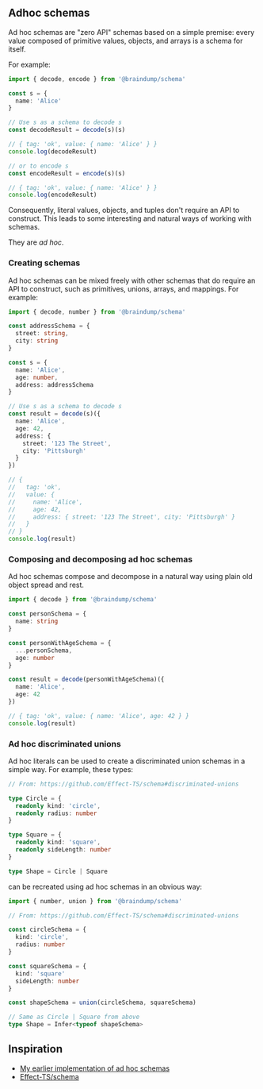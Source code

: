## Adhoc schemas

Ad hoc schemas are "zero API" schemas based on a simple premise: every value composed of primitive values, objects, and arrays is a schema for itself.

For example:

```ts
import { decode, encode } from '@braindump/schema'

const s = {
  name: 'Alice'
}

// Use s as a schema to decode s
const decodeResult = decode(s)(s)

// { tag: 'ok', value: { name: 'Alice' } }
console.log(decodeResult)

// or to encode s
const encodeResult = encode(s)(s)

// { tag: 'ok', value: { name: 'Alice' } }
console.log(encodeResult)
```

Consequently, literal values, objects, and tuples don't require an API to construct.  This leads to some interesting and natural ways of working with schemas.

They are _ad hoc_.

### Creating schemas

Ad hoc schemas can be mixed freely with other schemas that do require an API to construct, such as primitives, unions, arrays, and mappings.  For example:

```ts
import { decode, number } from '@braindump/schema'

const addressSchema = {
  street: string,
  city: string
}

const s = {
  name: 'Alice',
  age: number,
  address: addressSchema
}

// Use s as a schema to decode s
const result = decode(s)({
  name: 'Alice',
  age: 42,
  address: {
    street: '123 The Street',
    city: 'Pittsburgh'
  }
})

// {
//   tag: 'ok',
//   value: {
//     name: 'Alice',
//     age: 42,
//     address: { street: '123 The Street', city: 'Pittsburgh' }
//   }
// }
console.log(result)
```

### Composing and decomposing ad hoc schemas

Ad hoc schemas compose and decompose in a natural way using plain old object spread and rest.

```ts
import { decode } from '@braindump/schema'

const personSchema = {
  name: string
}

const personWithAgeSchema = {
  ...personSchema,
  age: number
}

const result = decode(personWithAgeSchema)({
  name: 'Alice',
  age: 42
})

// { tag: 'ok', value: { name: 'Alice', age: 42 } }
console.log(result)
```

### Ad hoc discriminated unions

Ad hoc literals can be used to create a discriminated union schemas in a simple way.  For example, these types:

```ts
// From: https://github.com/Effect-TS/schema#discriminated-unions

type Circle = {
  readonly kind: 'circle',
  readonly radius: number
}

type Square = {
  readonly kind: 'square',
  readonly sideLength: number
}

type Shape = Circle | Square
```

can be recreated using ad hoc schemas in an obvious way:

```ts
import { number, union } from '@braindump/schema'

// From: https://github.com/Effect-TS/schema#discriminated-unions

const circleSchema = {
  kind: 'circle',
  radius: number
}

const squareSchema = {
  kind: 'square'
  sideLength: number
}

const shapeSchema = union(circleSchema, squareSchema)

// Same as Circle | Square from above
type Shape = Infer<typeof shapeSchema>
```

## Inspiration

* [My earlier implementation of ad hoc schemas](https://github.com/briancavalier/decode)
* [Effect-TS/schema](https://github.com/Effect-TS/schema)
